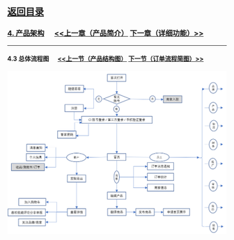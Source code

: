 
## [返回目录](../readme.md)  

### [4. 产品架构](./4_Structure.md)  &nbsp;&nbsp;&nbsp;&nbsp; [<<上一章（产品简介）](./3_Description.md) [下一章（详细功能）>>](./5_Function.md)
---
#### 4.3 总体流程图 &nbsp;&nbsp;&nbsp;&nbsp; [<<上一节（产品结构图）](./4_Z1.md) [下一节（订单流程简图）>>](./4_Z3.md)
  ![总体流程图](./4_Img/3.jpg)
